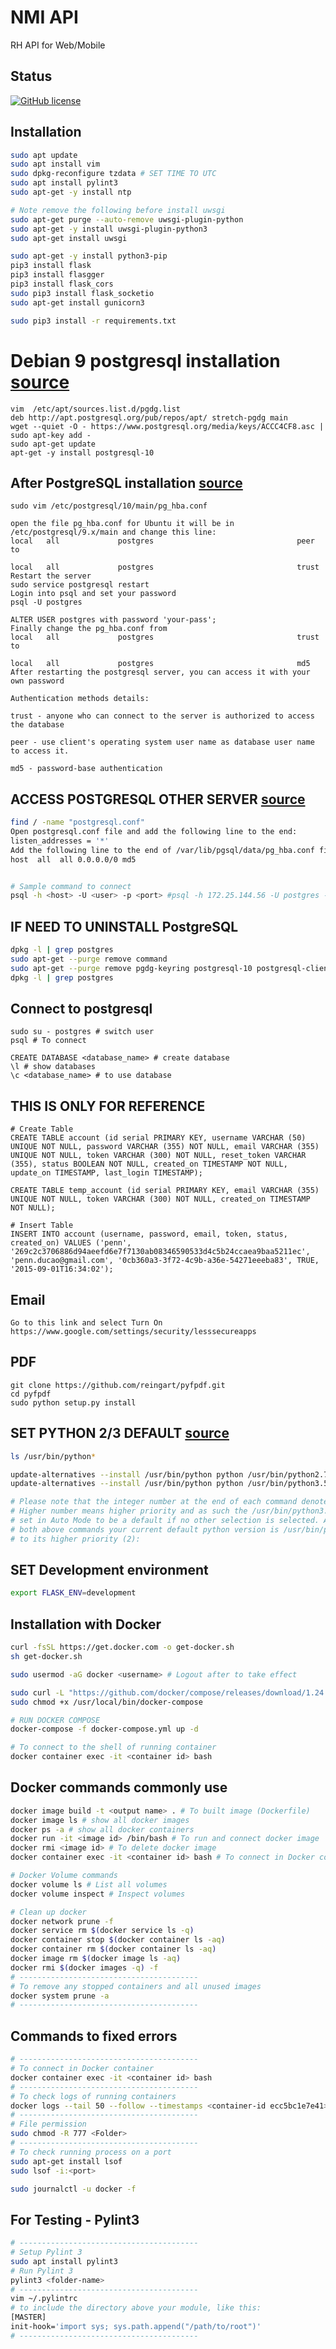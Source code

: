 # NMI API

RH API for Web/Mobile 

## Status

[![GitHub license](https://img.shields.io/badge/License-Apache--2.0-blue)](http://10.8.2.5/penn/apiv1/blob/master/LICENSE)

## Installation
```bash
sudo apt update
sudo apt install vim
sudo dpkg-reconfigure tzdata # SET TIME TO UTC
sudo apt install pylint3
sudo apt-get -y install ntp

# Note remove the following before install uwsgi
sudo apt-get purge --auto-remove uwsgi-plugin-python
sudo apt-get -y install uwsgi-plugin-python3
sudo apt-get install uwsgi

sudo apt-get -y install python3-pip
pip3 install flask
pip3 install flasgger
pip3 install flask_cors
sudo pip3 install flask_socketio
sudo apt-get install gunicorn3

sudo pip3 install -r requirements.txt
```

# Debian 9 postgresql installation [source](https://www.postgresql.org/download/linux/debian/)
```text
vim  /etc/apt/sources.list.d/pgdg.list
deb http://apt.postgresql.org/pub/repos/apt/ stretch-pgdg main
wget --quiet -O - https://www.postgresql.org/media/keys/ACCC4CF8.asc | sudo apt-key add -
sudo apt-get update
apt-get -y install postgresql-10
```

## After PostgreSQL installation [source](https://stackoverflow.com/questions/18664074/getting-error-peer-authentication-failed-for-user-postgres-when-trying-to-ge)
```text
sudo vim /etc/postgresql/10/main/pg_hba.conf

open the file pg_hba.conf for Ubuntu it will be in /etc/postgresql/9.x/main and change this line:
local   all             postgres                                peer
to

local   all             postgres                                trust
Restart the server
sudo service postgresql restart
Login into psql and set your password
psql -U postgres

ALTER USER postgres with password 'your-pass';
Finally change the pg_hba.conf from
local   all             postgres                                trust
to

local   all             postgres                                md5
After restarting the postgresql server, you can access it with your own password

Authentication methods details:

trust - anyone who can connect to the server is authorized to access the database

peer - use client's operating system user name as database user name to access it.

md5 - password-base authentication
```

## ACCESS POSTGRESQL OTHER SERVER [source](https://support.plesk.com/hc/en-us/articles/115003321434-How-to-enable-remote-access-to-PostgreSQL-server-on-a-Plesk-server-)
```bash
find / -name "postgresql.conf"
Open postgresql.conf file and add the following line to the end:
listen_addresses = '*'
Add the following line to the end of /var/lib/pgsql/data/pg_hba.conf file:
host  all  all 0.0.0.0/0 md5


# Sample command to connect
psql -h <host> -U <user> -p <port> #psql -h 172.25.144.56 -U postgres -p 5432
```

## IF NEED TO UNINSTALL PostgreSQL
```bash
dpkg -l | grep postgres
sudo apt-get --purge remove command
sudo apt-get --purge remove pgdg-keyring postgresql-10 postgresql-client-10 postgresql-client-common postgresql-common
dpkg -l | grep postgres
```

## Connect to postgresql
```text
sudo su - postgres # switch user
psql # To connect

CREATE DATABASE <database_name> # create database
\l # show databases
\c <database_name> # to use database
```
## THIS IS ONLY FOR REFERENCE
```text
# Create Table
CREATE TABLE account (id serial PRIMARY KEY, username VARCHAR (50) UNIQUE NOT NULL, password VARCHAR (355) NOT NULL, email VARCHAR (355) UNIQUE NOT NULL, token VARCHAR (300) NOT NULL, reset_token VARCHAR (355), status BOOLEAN NOT NULL, created_on TIMESTAMP NOT NULL, update_on TIMESTAMP, last_login TIMESTAMP);

CREATE TABLE temp_account (id serial PRIMARY KEY, email VARCHAR (355) UNIQUE NOT NULL, token VARCHAR (300) NOT NULL, created_on TIMESTAMP NOT NULL);

# Insert Table 
INSERT INTO account (username, password, email, token, status, created_on) VALUES ('penn', '269c2c3706886d94aeefd6e7f7130ab08346590533d4c5b24ccaea9baa5211ec', 'penn.ducao@gmail.com', '0cb360a3-3f72-4c9b-a36e-54271eeeba83', TRUE, '2015-09-01T16:34:02');
```

## Email 
```text
Go to this link and select Turn On
https://www.google.com/settings/security/lesssecureapps
```

## PDF
```text
git clone https://github.com/reingart/pyfpdf.git
cd pyfpdf
sudo python setup.py install
```

## SET PYTHON 2/3 DEFAULT [source](https://linuxconfig.org/how-to-change-default-python-version-on-debian-9-stretch-linux)
```bash
ls /usr/bin/python*

update-alternatives --install /usr/bin/python python /usr/bin/python2.7 1
update-alternatives --install /usr/bin/python python /usr/bin/python3.5 2

# Please note that the integer number at the end of each command denotes a priority. 
# Higher number means higher priority and as such the /usr/bin/python3.5 version was 
# set in Auto Mode to be a default if no other selection is selected. After executing 
# both above commands your current default python version is /usr/bin/python3.5 due 
# to its higher priority (2):
```
## SET Development environment
```bash
export FLASK_ENV=development
```
## Installation with Docker
```bash
curl -fsSL https://get.docker.com -o get-docker.sh
sh get-docker.sh

sudo usermod -aG docker <username> # Logout after to take effect

sudo curl -L "https://github.com/docker/compose/releases/download/1.24.0/docker-compose-$(uname -s)-$(uname -m)" -o /usr/local/bin/docker-compose
sudo chmod +x /usr/local/bin/docker-compose

# RUN DOCKER COMPOSE
docker-compose -f docker-compose.yml up -d 

# To connect to the shell of running container
docker container exec -it <container id> bash 
```

## Docker commands commonly use
```bash
docker image build -t <output name> . # To built image (Dockerfile)  
docker image ls # show all docker images
docker ps -a # show all docker containers
docker run -it <image id> /bin/bash # To run and connect docker image
docker rmi <image id> # To delete docker image
docker container exec -it <container id> bash # To connect in Docker container

# Docker Volume commands
docker volume ls # List all volumes
docker volume inspect # Inspect volumes

# Clean up docker
docker network prune -f
docker service rm $(docker service ls -q)
docker container stop $(docker container ls -aq)
docker container rm $(docker container ls -aq)
docker image rm $(docker image ls -aq)
docker rmi $(docker images -q) -f
# ----------------------------------------
# To remove any stopped containers and all unused images
docker system prune -a 
# ----------------------------------------
```
## Commands to fixed errors
```bash
# ----------------------------------------
# To connect in Docker container
docker container exec -it <container id> bash
# ----------------------------------------
# To check logs of running containers
docker logs --tail 50 --follow --timestamps <container-id ecc5bc1e7e41>
# ----------------------------------------
# File permission
sudo chmod -R 777 <Folder>
# ----------------------------------------
# To check running process on a port
sudo apt-get install lsof
sudo lsof -i:<port>

sudo journalctl -u docker -f
```
## For Testing - Pylint3
```bash
# ----------------------------------------
# Setup Pylint 3
sudo apt install pylint3
# Run Pylint 3
pylint3 <folder-name>
# ----------------------------------------
vim ~/.pylintrc
# to include the directory above your module, like this:
[MASTER]
init-hook='import sys; sys.path.append("/path/to/root")'
# ----------------------------------------
```
[//]: # (SAMPLE TO GET PARAMETERS)
[//]: # (http://3.126.150.165:5984/miscea_db1/_partition/data%23wa/_design/data/_view/get_datas?startkey=["establishment:381741ac4b5f4a4785ffdf2e025975fc", "system:e98bbd8b8b9456a2a02170ab310373af",9999999999]&endkey=["establishment:381741ac4b5f4a4785ffdf2e025975fc", "system:e98bbd8b8b9456a2a02170ab310373af",0]&include_docs=true&limit=1&descending=true)
[//]: # (http://superadmin:PA55w0rd!@10.10.100.1:5984/vessels_db/_design/system/_view/get_system?startkey=["0397715ccdd2c493adfe9112f0036fa2",9999999999]&endkey=["0397715ccdd2c493adfe9112f0036fa2",0]&include_docs=true&limit=1&descending=true)